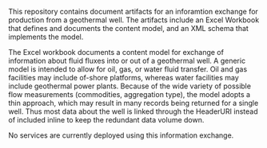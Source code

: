 This repository contains document artifacts for an inforamtion exchange for production from a geothermal well. The artifacts include an Excel Workbook that defines and documents the content model, and an XML schema that implements the model.

The Excel workbook documents a content model for exchange of information about fluid fluxes into or out of a geothermal well. A generic  model is intended to allow for oil, gas, or water fluid transfer. Oil and gas facilities may include of-shore platforms, whereas water facilities may include geothermal power plants. Because of the wide variety of possible flow measurements (commodities, aggregation type), the model adopts a thin approach, which may result in many records being returned for a single well. Thus most data about the well is linked through the HeaderURI instead of included inline to keep the redundant data volume down.

No services are currently deployed using this information exchange.